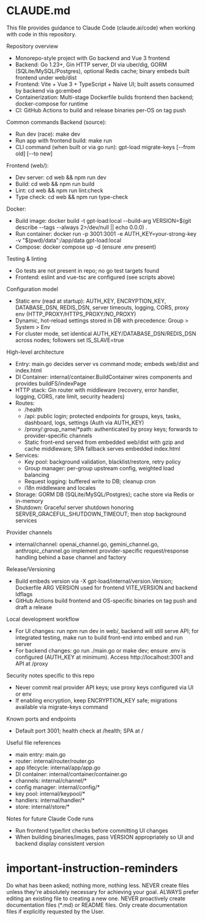 # CLAUDE.md

This file provides guidance to Claude Code (claude.ai/code) when working with code in this repository.

Repository overview
- Monorepo-style project with Go backend and Vue 3 frontend
- Backend: Go 1.23+, Gin HTTP server, DI via uber/dig, GORM (SQLite/MySQL/Postgres), optional Redis cache; binary embeds built frontend under web/dist
- Frontend: Vite + Vue 3 + TypeScript + Naive UI; built assets consumed by backend via go:embed
- Containerization: Multi-stage Dockerfile builds frontend then backend; docker-compose for runtime
- CI: GitHub Actions to build and release binaries per-OS on tag push

Common commands
Backend (source):
- Run dev (race): make dev
- Run app with frontend build: make run
- CLI command (when built or via go run): gpt-load migrate-keys [--from old] [--to new]

Frontend (web/):
- Dev server: cd web && npm run dev
- Build: cd web && npm run build
- Lint: cd web && npm run lint:check
- Type check: cd web && npm run type-check

Docker:
- Build image: docker build -t gpt-load:local --build-arg VERSION=$(git describe --tags --always 2>/dev/null || echo 0.0.0) .
- Run container: docker run -p 3001:3001 -e AUTH_KEY=your-strong-key -v "$(pwd)/data":/app/data gpt-load:local
- Compose: docker compose up -d (ensure .env present)

Testing & linting
- Go tests are not present in repo; no go test targets found
- Frontend: eslint and vue-tsc are configured (see scripts above)

Configuration model
- Static env (read at startup): AUTH_KEY, ENCRYPTION_KEY, DATABASE_DSN, REDIS_DSN, server timeouts, logging, CORS, proxy env (HTTP_PROXY/HTTPS_PROXY/NO_PROXY)
- Dynamic, hot-reload settings stored in DB with precedence: Group > System > Env
- For cluster mode, set identical AUTH_KEY/DATABASE_DSN/REDIS_DSN across nodes; followers set IS_SLAVE=true

High-level architecture
- Entry: main.go decides server vs command mode; embeds web/dist and index.html
- DI Container: internal/container.BuildContainer wires components and provides buildFS/indexPage
- HTTP stack: Gin router with middleware (recovery, error handler, logging, CORS, rate limit, security headers)
- Routes:
  - /health
  - /api: public login; protected endpoints for groups, keys, tasks, dashboard, logs, settings (Auth via AUTH_KEY)
  - /proxy/:group_name/*path: authenticated by proxy keys; forwards to provider-specific channels
  - Static front-end served from embedded web/dist with gzip and cache middleware; SPA fallback serves embedded index.html
- Services:
  - Key pool: background validation, blacklist/restore, retry policy
  - Group manager: per-group upstream config, weighted load balancing
  - Request logging: buffered write to DB; cleanup cron
  - i18n middleware and locales
- Storage: GORM DB (SQLite/MySQL/Postgres); cache store via Redis or in-memory
- Shutdown: Graceful server shutdown honoring SERVER_GRACEFUL_SHUTDOWN_TIMEOUT; then stop background services

Provider channels
- internal/channel: openai_channel.go, gemini_channel.go, anthropic_channel.go implement provider-specific request/response handling behind a base channel and factory

Release/Versioning
- Build embeds version via -X gpt-load/internal/version.Version; Dockerfile ARG VERSION used for frontend VITE_VERSION and backend ldflags
- GitHub Actions build frontend and OS-specific binaries on tag push and draft a release

Local development workflow
- For UI changes: run npm run dev in web/, backend will still serve API; for integrated testing, make run to build front-end into embed and run server
- For backend changes: go run ./main.go or make dev; ensure .env is configured (AUTH_KEY at minimum). Access http://localhost:3001 and API at /proxy

Security notes specific to this repo
- Never commit real provider API keys; use proxy keys configured via UI or env
- If enabling encryption, keep ENCRYPTION_KEY safe; migrations available via migrate-keys command

Known ports and endpoints
- Default port 3001; health check at /health; SPA at /

Useful file references
- main entry: main.go
- router: internal/router/router.go
- app lifecycle: internal/app/app.go
- DI container: internal/container/container.go
- channels: internal/channel/*
- config manager: internal/config/*
- key pool: internal/keypool/*
- handlers: internal/handler/*
- store: internal/store/*

Notes for future Claude Code runs
- Run frontend type/lint checks before committing UI changes
- When building binaries/images, pass VERSION appropriately so UI and backend display consistent version

# important-instruction-reminders
Do what has been asked; nothing more, nothing less.
NEVER create files unless they're absolutely necessary for achieving your goal.
ALWAYS prefer editing an existing file to creating a new one.
NEVER proactively create documentation files (*.md) or README files. Only create documentation files if explicitly requested by the User.
